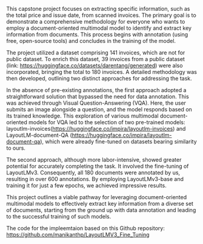 This capstone project focuses on extracting specific information, such as the total price and issue date, from scanned invoices. The primary goal is to demonstrate a comprehensive methodology for everyone who wants to employ a document-oriented multimodal model to identify and extract key information from documents. This process begins with annotation (using free, open-source tools) and concludes in the training of the model.

The project utilized a dataset comprising 141 invoices, which are not for public dataset. To enrich this dataset, 39 invoices from a public dataset (link: https://huggingface.co/datasets/darentang/generated) were also incorporated, bringing the total to 180 invoices. A detailed methodology was then developed, outlining two distinct approaches for addressing the task.

In the absence of pre-existing annotations, the first approach adopted a straightforward solution that bypassed the need for data annotation. This was achieved through Visual Question-Answering (VQA). Here, the user submits an image alongside a question, and the model responds based on its trained knowledge. This exploration of various multimodal document-oriented models for VQA led to the selection of two pre-trained models: layoutlm-invoices(https://huggingface.co/impira/layoutlm-invoices) and LayoutLM-document-QA (https://huggingface.co/impira/layoutlm-document-qa), which were already fine-tuned on datasets bearing similarity to ours.

The second approach, although more labor-intensive, showed greater potential for accurately completing the task. It involved the fine-tuning of LayoutLMv3. Consequently, all 180 documents were annotated by us, resulting in over 600 annotations. By employing LayoutLMv3-base and training it for just a few epochs, we achieved impressive results.

This project outlines a viable pathway for leveraging document-oriented multimodal models to effectively extract key information from a diverse set of documents, starting from the ground up with data annotation and leading to the successful training of such models.

The code for the impleemtaion based on this Github repository: https://github.com/manikanthp/LayoutLMV3_Fine_Tuning
